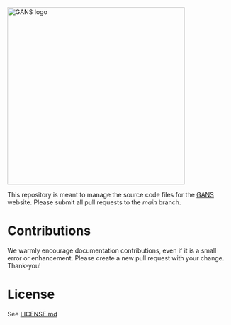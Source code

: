 <img src="https://github.com/GANSorg/website-gans/blob/main/logo/GANS-logo-with-map-v2.png" width="400" alt="GANS logo">

This repository is meant to manage the source code files for the 
[GANS](https://gans.ca) website.  Please submit all pull requests to the
*main* branch.

# Contributions

We warmly encourage documentation contributions, even if it is a small error
or enhancement.  Please create a new pull request with your change.  Thank-you!

# License

See [LICENSE.md](LICENSE.md)